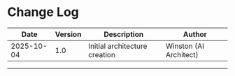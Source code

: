 # Change Log

| Date | Version | Description | Author |
|------|---------|-------------|--------|
| 2025-10-04 | 1.0 | Initial architecture creation | Winston (AI Architect) |

---
